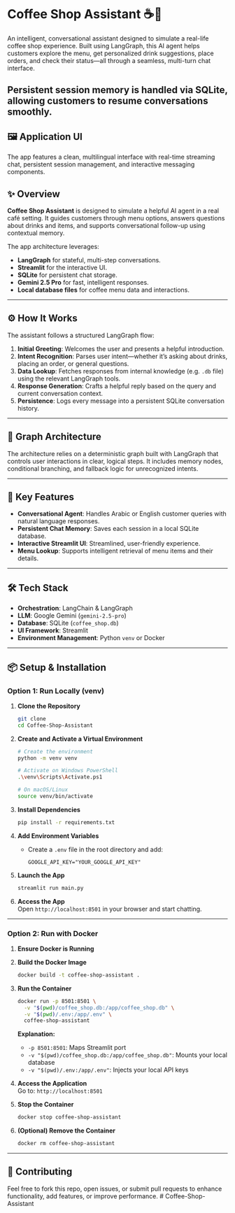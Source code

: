# Coffee Shop Assistant ☕🧠

An intelligent, conversational assistant designed to simulate a real-life coffee shop experience. Built using LangGraph, this AI agent helps customers explore the menu, get personalized drink suggestions, place orders, and check their status—all through a seamless, multi-turn chat interface.

Persistent session memory is handled via SQLite, allowing customers to resume conversations smoothly.
---

## 🖼️ Application UI

The app features a clean, multilingual interface with real-time streaming chat, persistent session management, and interactive messaging components.


## ✨ Overview

**Coffee Shop Assistant** is designed to simulate a helpful AI agent in a real café setting. It guides customers through menu options, answers questions about drinks and items, and supports conversational follow-up using contextual memory.

The app architecture leverages:

- **LangGraph** for stateful, multi-step conversations.
- **Streamlit** for the interactive UI.
- **SQLite** for persistent chat storage.
- **Gemini 2.5 Pro** for fast, intelligent responses.
- **Local database files** for coffee menu data and interactions.

---

## ⚙️ How It Works

The assistant follows a structured LangGraph flow:

1. **Initial Greeting**: Welcomes the user and presents a helpful introduction.
2. **Intent Recognition**: Parses user intent—whether it’s asking about drinks, placing an order, or general questions.
3. **Data Lookup**: Fetches responses from internal knowledge (e.g. `.db` file) using the relevant LangGraph tools.
4. **Response Generation**: Crafts a helpful reply based on the query and current conversation context.
5. **Persistence**: Logs every message into a persistent SQLite conversation history.

---

## 🧠 Graph Architecture

The architecture relies on a deterministic graph built with LangGraph that controls user interactions in clear, logical steps. It includes memory nodes, conditional branching, and fallback logic for unrecognized intents.

---

## 🚀 Key Features

- **Conversational Agent**: Handles Arabic or English customer queries with natural language responses.
- **Persistent Chat Memory**: Saves each session in a local SQLite database.
- **Interactive Streamlit UI**: Streamlined, user-friendly experience.
- **Menu Lookup**: Supports intelligent retrieval of menu items and their details.

---

## 🛠️ Tech Stack

- **Orchestration**: LangChain & LangGraph
- **LLM**: Google Gemini (`gemini-2.5-pro`)
- **Database**: SQLite (`coffee_shop.db`)
- **UI Framework**: Streamlit
- **Environment Management**: Python `venv` or Docker

---

## 📦 Setup & Installation

### Option 1: Run Locally (venv)

1. **Clone the Repository**
    ```bash
    git clone 
    cd Coffee-Shop-Assistant
    ```

2. **Create and Activate a Virtual Environment**
    ```bash
    # Create the environment
    python -m venv venv

    # Activate on Windows PowerShell
    .\venv\Scripts\Activate.ps1

    # On macOS/Linux
    source venv/bin/activate
    ```

3. **Install Dependencies**
    ```bash
    pip install -r requirements.txt
    ```

4. **Add Environment Variables**
    - Create a `.env` file in the root directory and add:
      ```env
      GOOGLE_API_KEY="YOUR_GOOGLE_API_KEY"
      ```

5. **Launch the App**
    ```bash
    streamlit run main.py
    ```

6. **Access the App**  
    Open `http://localhost:8501` in your browser and start chatting.

---

### Option 2: Run with Docker

1. **Ensure Docker is Running**

2. **Build the Docker Image**
    ```bash
    docker build -t coffee-shop-assistant .
    ```

3. **Run the Container**
    ```bash
    docker run -p 8501:8501 \
      -v "$(pwd)/coffee_shop.db:/app/coffee_shop.db" \
      -v "$(pwd)/.env:/app/.env" \
      coffee-shop-assistant
    ```

    **Explanation:**
    - `-p 8501:8501`: Maps Streamlit port
    - `-v "$(pwd)/coffee_shop.db:/app/coffee_shop.db"`: Mounts your local database
    - `-v "$(pwd)/.env:/app/.env"`: Injects your local API keys

4. **Access the Application**  
    Go to: `http://localhost:8501`

5. **Stop the Container**
    ```bash
    docker stop coffee-shop-assistant
    ```

6. **(Optional) Remove the Container**
    ```bash
    docker rm coffee-shop-assistant
    ```

---

## 🤝 Contributing

Feel free to fork this repo, open issues, or submit pull requests to enhance functionality, add features, or improve performance.
#   C o f f e e - S h o p - A s s i s t a n t  
 